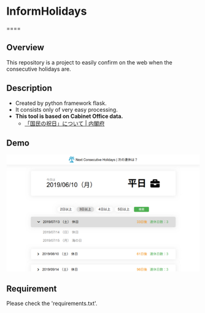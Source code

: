# InformHolidays
====

## Overview
This repository is a project to easily confirm on the web when the consecutive holidays are.

## Description
* Created by python framework flask.
* It consists only of very easy processing.
* **This tool is based on Cabinet Office data.**
  * [「国民の祝日」について | 内閣府](https://www8.cao.go.jp/chosei/shukujitsu/gaiyou.html)

## Demo
![demo_image](./static/img/demo.jpg)


## Requirement
Please check the 'requirements.txt'.